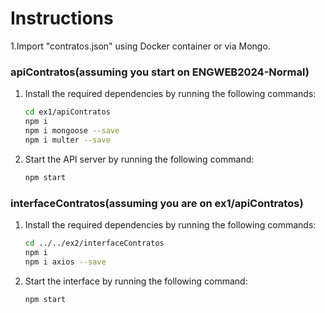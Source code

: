 # Instructions

1.Import "contratos.json" using Docker container or via Mongo.

### apiContratos(assuming you start on ENGWEB2024-Normal)

1. Install the required dependencies by running the following commands:
    ```bash
    cd ex1/apiContratos
    npm i
    npm i mongoose --save
    npm i multer --save
    ```

2. Start the API server by running the following command:
    ```bash
    npm start
    ```

### interfaceContratos(assuming you are on ex1/apiContratos)

1. Install the required dependencies by running the following commands:
    ```bash
    cd ../../ex2/interfaceContratos
    npm i
    npm i axios --save
    ```

2. Start the interface by running the following command:
    ```bash
    npm start
    ```